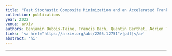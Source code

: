 ```yaml
---
title: "Fast Stochastic Composite Minimization and an Accelerated Frank-Wolfe Algorithm under Parallelization"
collection: publications
year: 2022
venue: arXiv
authors: Benjamin Dubois-Taine, Francis Bach, Quentin Berthet, Adrien Taylor
links: '<a href="https://arxiv.org/abs/2205.12751">[pdf]</a>'
abstract: 'hi'
---
```


---
